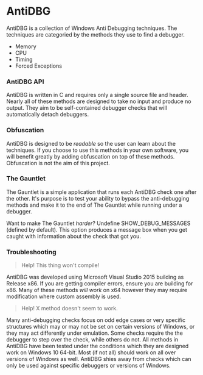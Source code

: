 # AntiDBG

AntiDBG is a collection of Windows Anti Debugging techniques. The techniques are categoried by the methods they use to find a debugger. 

  - Memory
  - CPU
  - Timing
  - Forced Exceptions

### AntiDBG API
AntiDBG is written in C and requires only a single source file and header. Nearly all of these methods are designed to take no input and produce no output. They aim to be self-contained debugger checks that will automatically detach debuggers.

### Obfuscation
AntiDBG is designed to be *readable* so the user can learn about the techniques. If you choose to use this methods in your own software, you will benefit greatly by adding obfuscation on top of these methods. Obfuscation is not the aim of this project.

### The Gauntlet
The Gauntlet is a simple application that runs each AntiDBG check one after the other. It's purpose is to test your ability to bypass the anti-debugging methods and make it to the end of The Gauntlet while running under a debugger.

Want to make The Gauntlet *harder*? Undefine SHOW_DEBUG_MESSAGES (defined by default). This option produces a message box when you get caught with information about the check that got you.

### Troubleshooting

> Help! This thing won't compile!

AntiDBG was developed using Microsoft Visual Studio 2015 building as Release x86. If you are getting compiler errors, ensure you are building for x86. Many of these methods *will work* on x64 however they may require modification where custom assembly is used. 

> Help! X method doesn't seem to work.

Many anti-debugging checks focus on odd edge cases or very specific structures which may or may not be set on certain versions of Windows, or they may act differently under emulation. Some checks require the the debugger to step over the check, while others do not. All methods in AntiDBG have been tested under the conditions which they are designed work on Windows 10 64-bit. Most (if not all) should work on all over versions of Windows as well. AntiDBG shies away from checks which can only be used against specific debuggers or versions of Windows. 

